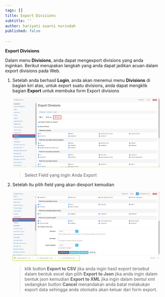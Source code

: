 ```yaml
---
tags: []
title: Export Divisions
subtitle: ''
author: hariyati suarni nurindah
published: false

---
```

**Export Divisions**

Dalam menu **Divisions**, anda dapat mengexport divisions yang anda inginkan. Berikut merupakan langkah yang anda dapat jadikan acuan dalam export divisions pada Web.

1. Setelah anda berhasil **Login**, anda akan menemui menu **Divisions** di bagian kiri atas, untuk export suatu divisions, anda dapat mengklik bagian **Export** untuk membuka form Export divisions

   ![](/uploads/divisions4.PNG)

   > Select Field yang ingin Anda Export
2. Setelah itu pilih field yang akan diexport kemudian

   ![](/uploads/division-update5.PNG)

   > klik button **Export to CSV** jika anda ingin hasil export tersebut dalam bentuk excel dan pilih **Export to Json** jika anda ingin dalam bentuk json kemudian **Export to XML** jika ingin dalam bentul xml sedangkan button **Cancel** menandakan anda batal melakukan export data sehingga anda otomatis akan keluar dari form export.